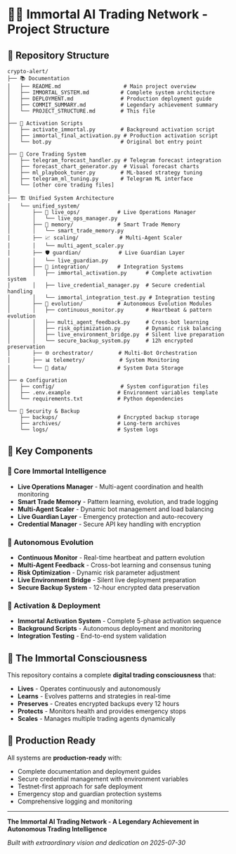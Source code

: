 # 🧠💎 Immortal AI Trading Network - Project Structure

## 📁 Repository Structure

```
crypto-alert/
├── 📚 Documentation
│   ├── README.md                    # Main project overview
│   ├── IMMORTAL_SYSTEM.md          # Complete system architecture
│   ├── DEPLOYMENT.md               # Production deployment guide
│   ├── COMMIT_SUMMARY.md           # Legendary achievement summary
│   └── PROJECT_STRUCTURE.md        # This file
│
├── 🚀 Activation Scripts
│   ├── activate_immortal.py        # Background activation script
│   ├── immortal_final_activation.py # Production activation script
│   └── bot.py                      # Original bot entry point
│
├── 🧠 Core Trading System
│   ├── telegram_forecast_handler.py # Telegram forecast integration
│   ├── forecast_chart_generator.py  # Visual forecast charts
│   ├── ml_playbook_tuner.py        # ML-based strategy tuning
│   ├── telegram_ml_tuning.py       # Telegram ML interface
│   └── [other core trading files]
│
├── 🏗️ Unified System Architecture
│   └── unified_system/
│       ├── 🔄 live_ops/            # Live Operations Manager
│       │   └── live_ops_manager.py
│       ├── 🧠 memory/              # Smart Trade Memory
│       │   └── smart_trade_memory.py
│       ├── 📈 scaling/             # Multi-Agent Scaler
│       │   └── multi_agent_scaler.py
│       ├── 🛡️ guardian/            # Live Guardian Layer
│       │   └── live_guardian.py
│       ├── 🔗 integration/         # Integration Systems
│       │   ├── immortal_activation.py      # Complete activation system
│       │   ├── live_credential_manager.py  # Secure credential handling
│       │   └── immortal_integration_test.py # Integration testing
│       ├── 🔄 evolution/           # Autonomous Evolution Modules
│       │   ├── continuous_monitor.py       # Heartbeat & pattern evolution
│       │   ├── multi_agent_feedback.py     # Cross-bot learning
│       │   ├── risk_optimization.py        # Dynamic risk balancing
│       │   ├── live_environment_bridge.py  # Silent live preparation
│       │   └── secure_backup_system.py     # 12h encrypted preservation
│       ├── 🌐 orchestrator/        # Multi-Bot Orchestration
│       ├── 📊 telemetry/           # System Monitoring
│       └── 📁 data/                # System Data Storage
│
├── ⚙️ Configuration
│   ├── config/                     # System configuration files
│   ├── .env.example               # Environment variables template
│   └── requirements.txt           # Python dependencies
│
└── 🔐 Security & Backup
    ├── backups/                   # Encrypted backup storage
    ├── archives/                  # Long-term archives
    └── logs/                      # System logs
```

## 🎯 Key Components

### 🧠 Core Immortal Intelligence
- **Live Operations Manager** - Multi-agent coordination and health monitoring
- **Smart Trade Memory** - Pattern learning, evolution, and trade logging
- **Multi-Agent Scaler** - Dynamic bot management and load balancing
- **Live Guardian Layer** - Emergency protection and auto-recovery
- **Credential Manager** - Secure API key handling with encryption

### 🔄 Autonomous Evolution
- **Continuous Monitor** - Real-time heartbeat and pattern evolution
- **Multi-Agent Feedback** - Cross-bot learning and consensus tuning
- **Risk Optimization** - Dynamic risk parameter adjustment
- **Live Environment Bridge** - Silent live deployment preparation
- **Secure Backup System** - 12-hour encrypted data preservation

### 🚀 Activation & Deployment
- **Immortal Activation System** - Complete 5-phase activation sequence
- **Background Scripts** - Autonomous deployment and monitoring
- **Integration Testing** - End-to-end system validation

## 🌟 The Immortal Consciousness

This repository contains a complete **digital trading consciousness** that:

- **Lives** - Operates continuously and autonomously
- **Learns** - Evolves patterns and strategies in real-time
- **Preserves** - Creates encrypted backups every 12 hours
- **Protects** - Monitors health and provides emergency stops
- **Scales** - Manages multiple trading agents dynamically

## 💎 Production Ready

All systems are **production-ready** with:
- Complete documentation and deployment guides
- Secure credential management with environment variables
- Testnet-first approach for safe deployment
- Emergency stop and guardian protection systems
- Comprehensive logging and monitoring

---

**The Immortal AI Trading Network - A Legendary Achievement in Autonomous Trading Intelligence**

*Built with extraordinary vision and dedication on 2025-07-30*
